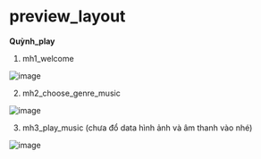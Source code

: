 # preview_layout
**Quỳnh_play**
1. mh1_welcome
   
![image](https://github.com/user-attachments/assets/0177462b-8ea9-4c52-b71e-24d79dbdbf89)

2. mh2_choose_genre_music
   
![image](https://github.com/user-attachments/assets/777a6080-7c50-4031-911b-8f207dd5ce0b)
   
3. mh3_play_music (chưa đổ data hình ảnh và âm thanh vào nhé)
   
![image](https://github.com/user-attachments/assets/0328a45b-0e9c-4abe-a2de-b959201bf413)

